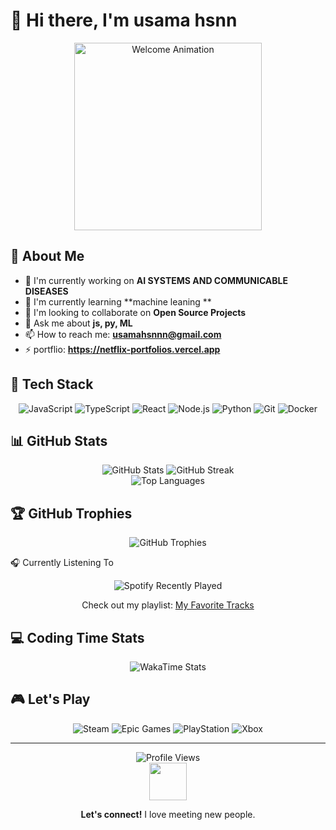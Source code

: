 # 👋 Hi there, I'm usama hsnn

<div align="center">
  <img src="https://media.giphy.com/media/3ornk57KwDXf81rjWM/giphy.gif" width="300" alt="Welcome Animation">
</div>

## 💫 About Me

- 🔭 I'm currently working on **AI SYSTEMS AND COMMUNICABLE DISEASES**
- 🌱 I'm currently learning **machine leaning **
- 👯 I'm looking to collaborate on **Open Source Projects**
- 💬 Ask me about **js, py, ML**
- 📫 How to reach me: **usamahsnnn@gmail.com**
- ⚡ portflio: **https://netflix-portfolios.vercel.app**

## 🚀 Tech Stack

<div align="center">
  <img src="https://img.shields.io/badge/-JavaScript-F7DF1E?style=for-the-badge&logo=javascript&logoColor=black" alt="JavaScript">
  <img src="https://img.shields.io/badge/-TypeScript-3178C6?style=for-the-badge&logo=typescript&logoColor=white" alt="TypeScript">
  <img src="https://img.shields.io/badge/-React-61DAFB?style=for-the-badge&logo=react&logoColor=black" alt="React">
  <img src="https://img.shields.io/badge/-Node.js-339933?style=for-the-badge&logo=nodedotjs&logoColor=white" alt="Node.js">
  <img src="https://img.shields.io/badge/-Python-3776AB?style=for-the-badge&logo=python&logoColor=white" alt="Python">
  <img src="https://img.shields.io/badge/-Git-F05032?style=for-the-badge&logo=git&logoColor=white" alt="Git">
  <img src="https://img.shields.io/badge/-Docker-2496ED?style=for-the-badge&logo=docker&logoColor=white" alt="Docker">
</div>

## 📊 GitHub Stats

<div align="center">
  <img src="https://github-readme-stats.vercel.app/api?username=yourusername&show_icons=true&theme=radical" alt="GitHub Stats">
  <img src="https://github-readme-streak-stats.herokuapp.com/?user=yourusername&theme=radical" alt="GitHub Streak">
</div>

<div align="center">
  <img src="https://github-readme-stats.vercel.app/api/top-langs/?username=yourusername&layout=compact&theme=radical" alt="Top Languages">
</div>

## 🏆 GitHub Trophies

<div align="center">
  <img src="https://github-profile-trophy.vercel.app/?username=yourusername&theme=radical&no-frame=true&no-bg=false&margin-w=4" alt="GitHub Trophies">
</div>



🎧 Currently Listening To
<div align="center">
  <!-- Alternative Spotify visual that doesn't require UID -->
  <img src="https://spotify-recently-played-readme.vercel.app/api?user=shamihsnn&count=1" alt="Spotify Recently Played">
  <p>Check out my playlist: <a href="https://open.spotify.com/playlist/6u3nbhzeQdS9josDxZp90Z?si=NdYn4aIdT4iEr9GGlqfjkA">My Favorite Tracks</a></p>
</div>

## 💻 Coding Time Stats

<div align="center">
  <img src="https://github-readme-stats.vercel.app/api/wakatime?username=yourusername&theme=radical" alt="WakaTime Stats">
</div>


## 🎮 Let's Play

<div align="center">
  <img src="https://img.shields.io/badge/Steam-000000?style=for-the-badge&logo=steam&logoColor=white" alt="Steam">
  <img src="https://img.shields.io/badge/Epic%20Games-313131?style=for-the-badge&logo=Epic%20Games&logoColor=white" alt="Epic Games">
  <img src="https://img.shields.io/badge/PlayStation-003791?style=for-the-badge&logo=playstation&logoColor=white" alt="PlayStation">
  <img src="https://img.shields.io/badge/Xbox-107C10?style=for-the-badge&logo=xbox&logoColor=white" alt="Xbox">
</div>

---

<div align="center">
  <img src="https://komarev.com/ghpvc/?username=yourusername&label=Profile%20views&color=0e75b6&style=flat" alt="Profile Views">
</div>

<div align="center">
  <img src="https://media.giphy.com/media/LnQjpWaON8nhr21vNW/giphy.gif" width="60">
  <p><b>Let's connect!</b> I love meeting new people.</p>
</div>
